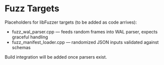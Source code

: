 # Fuzz Targets

Placeholders for libFuzzer targets (to be added as code arrives):
- fuzz_wal_parser.cpp — feeds random frames into WAL parser, expects graceful handling
- fuzz_manifest_loader.cpp — randomized JSON inputs validated against schemas

Build integration will be added once parsers exist.

